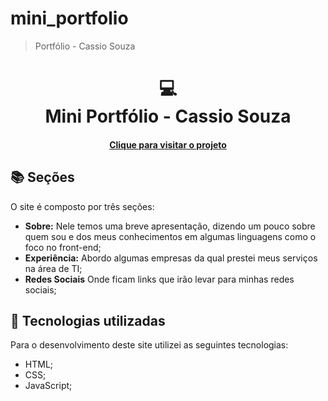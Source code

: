 # mini_portfolio
> Portfólio - Cassio Souza

<h1 align="center">
  💻<br>Mini Portfólio - Cassio Souza
</h1>

<h4 align="center"><a href="https://cassiofreires.github.io/mini_portfolio/">Clique para visitar o projeto</a></h4>

## 📚 Seções

O site é composto por três seções:

- **Sobre:** Nele temos uma breve apresentação, dizendo um pouco sobre quem sou e dos meus conhecimentos em algumas linguagens como o foco no front-end;
- **Experiência:** Abordo algumas empresas da qual prestei meus serviços na área de TI;
- **Redes Sociais** Onde ficam links que irão levar para minhas redes sociais;

## 💼 Tecnologias utilizadas

Para o desenvolvimento deste site utilizei as seguintes tecnologias:

- HTML;
- CSS;
- JavaScript;

</table>
